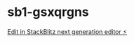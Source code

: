 # sb1-gsxqrgns

[Edit in StackBlitz next generation editor ⚡️](https://stackblitz.com/~/github.com/Dekohenrik/sb1-gsxqrgns)